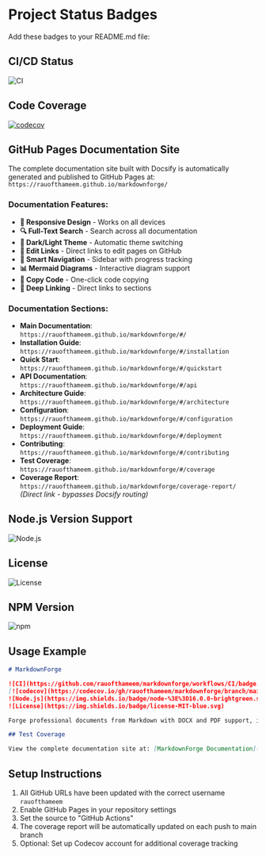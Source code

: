 # Project Status Badges

Add these badges to your README.md file:

## CI/CD Status
![CI](https://github.com/rauofthameem/markdownforge/workflows/CI/badge.svg)

## Code Coverage
[![codecov](https://codecov.io/gh/rauofthameem/markdownforge/branch/main/graph/badge.svg)](https://codecov.io/gh/rauofthameem/markdownforge)

## GitHub Pages Documentation Site
The complete documentation site built with Docsify is automatically generated and published to GitHub Pages at:
`https://rauofthameem.github.io/markdownforge/`

### Documentation Features:
- **📱 Responsive Design** - Works on all devices
- **🔍 Full-Text Search** - Search across all documentation
- **🎨 Dark/Light Theme** - Automatic theme switching
- **📝 Edit Links** - Direct links to edit pages on GitHub
- **🧭 Smart Navigation** - Sidebar with progress tracking
- **📊 Mermaid Diagrams** - Interactive diagram support
- **💾 Copy Code** - One-click code copying
- **🔗 Deep Linking** - Direct links to sections

### Documentation Sections:
- **Main Documentation**: `https://rauofthameem.github.io/markdownforge/#/`
- **Installation Guide**: `https://rauofthameem.github.io/markdownforge/#/installation`
- **Quick Start**: `https://rauofthameem.github.io/markdownforge/#/quickstart`
- **API Documentation**: `https://rauofthameem.github.io/markdownforge/#/api`
- **Architecture Guide**: `https://rauofthameem.github.io/markdownforge/#/architecture`
- **Configuration**: `https://rauofthameem.github.io/markdownforge/#/configuration`
- **Deployment Guide**: `https://rauofthameem.github.io/markdownforge/#/deployment`
- **Contributing**: `https://rauofthameem.github.io/markdownforge/#/contributing`
- **Test Coverage**: `https://rauofthameem.github.io/markdownforge/#/coverage`
- **Coverage Report**: `https://rauofthameem.github.io/markdownforge/coverage-report/` *(Direct link - bypasses Docsify routing)*

## Node.js Version Support
![Node.js](https://img.shields.io/badge/node-%3E%3D16.0.0-brightgreen.svg)

## License
![License](https://img.shields.io/badge/license-MIT-blue.svg)

## NPM Version
![npm](https://img.shields.io/npm/v/markdownforge.svg)

## Usage Example

```markdown
# MarkdownForge

![CI](https://github.com/rauofthameem/markdownforge/workflows/CI/badge.svg)
[![codecov](https://codecov.io/gh/rauofthameem/markdownforge/branch/main/graph/badge.svg)](https://codecov.io/gh/rauofthameem/markdownforge)
![Node.js](https://img.shields.io/badge/node-%3E%3D16.0.0-brightgreen.svg)
![License](https://img.shields.io/badge/license-MIT-blue.svg)

Forge professional documents from Markdown with DOCX and PDF support, including Mermaid diagrams and admonitions.

## Test Coverage

View the complete documentation site at: [MarkdownForge Documentation](https://rauofthameem.github.io/markdownforge/)
```

## Setup Instructions

1. All GitHub URLs have been updated with the correct username `rauofthameem`
2. Enable GitHub Pages in your repository settings
3. Set the source to "GitHub Actions" 
4. The coverage report will be automatically updated on each push to main branch
5. Optional: Set up Codecov account for additional coverage tracking